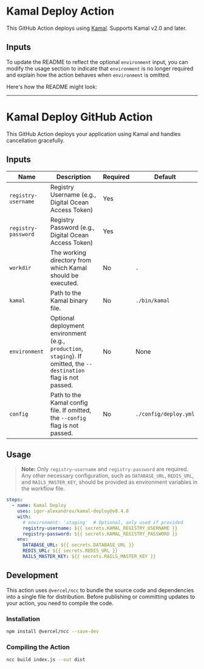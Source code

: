 # Kamal Deploy Action

This GitHub Action deploys using [Kamal](https://kamal-deploy.org/).
Supports Kamal v2.0 and later.

## Inputs

To update the README to reflect the optional `environment` input, you can modify the usage section to indicate that `environment` is no longer required and explain how the action behaves when `environment` is omitted.

Here's how the README might look:

---

# Kamal Deploy GitHub Action

This GitHub Action deploys your application using Kamal and handles cancellation gracefully.

## Inputs

| Name                     | Description                                                | Required | Default     |
|--------------------------|------------------------------------------------------------|----------|-------------|
| `registry-username`| Registry Username (e.g., Digital Ocean Access Token) | Yes      |             |
| `registry-password`| Registry Password (e.g., Digital Ocean Access Token) | Yes      |             |
| `workdir`                | The working directory from which Kamal should be executed. | No       | `.`          |
| `kamal`             | Path to the Kamal binary file.                             | No       | `./bin/kamal` |
| `environment`            | Optional deployment environment (e.g., `production`, `staging`). If omitted, the `--destination` flag is not passed. | No       | None        |
| `config`            | Path to the Kamal config file. If omitted, the `--config` flag is not passed. | No       | `./config/deploy.yml`        |

## Usage

> **Note:** Only `registry-username` and `registry-password` are required. Any other necessary configuration, such as `DATABASE_URL`, `REDIS_URL`, and `RAILS_MASTER_KEY`, should be provided as environment variables in the workflow file.

```yaml
steps:
  - name: Kamal Deploy
    uses: igor-alexandrov/kamal-deploy@v0.4.0
    with:
      # environment: 'staging'  # Optional, only used if provided
      registry-username: ${{ secrets.KAMAL_REGISTRY_USERNAME }}
      registry-password: ${{ secrets.KAMAL_REGISTRY_PASSWORD }}
    env:
      DATABASE_URL: ${{ secrets.DATABASE_URL }}
      REDIS_URL: ${{ secrets.REDIS_URL }}
      RAILS_MASTER_KEY: ${{ secrets.RAILS_MASTER_KEY }}
```

## Development

This action uses `@vercel/ncc` to bundle the source code and dependencies into a single file for distribution. Before publishing or committing updates to your action, you need to compile the code.

### Installation

```bash
npm install @vercel/ncc --save-dev
```

### Compiling the Action

```bash
ncc build index.js --out dist
```